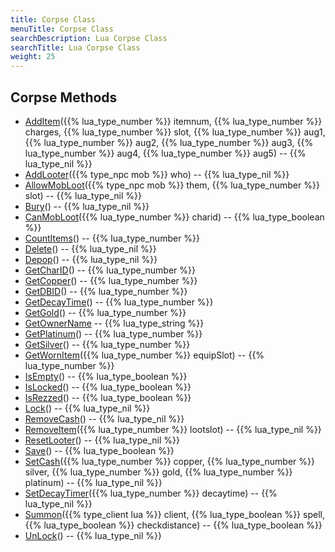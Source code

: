 ```yaml
---
title: Corpse Class
menuTitle: Corpse Class
searchDescription: Lua Corpse Class
searchTitle: Lua Corpse Class
weight: 25
---
```


## Corpse Methods
- [AddItem](additem)({{% lua_type_number %}} itemnum, {{% lua_type_number %}} charges, {{% lua_type_number %}} slot, {{% lua_type_number %}} aug1, {{% lua_type_number %}} aug2, {{% lua_type_number %}} aug3, {{% lua_type_number %}} aug4, {{% lua_type_number %}} aug5) -- {{% lua_type_nil %}}
- [AddLooter](addlooter)({{% type_npc mob %}} who) -- {{% lua_type_nil %}}
- [AllowMobLoot](allowmobloot)({{% type_npc mob %}} them, {{% lua_type_number %}} slot) -- {{% lua_type_nil %}}
- [Bury](bury)() -- {{% lua_type_nil %}}
- [CanMobLoot](canmobloot)({{% lua_type_number %}} charid) -- {{% lua_type_boolean %}}
- [CountItems](countitems)() -- {{% lua_type_number %}}
- [Delete](delete)() -- {{% lua_type_nil %}}
- [Depop](depop)() -- {{% lua_type_nil %}}
- [GetCharID](getcharid)() -- {{% lua_type_number %}}
- [GetCopper](getcopper)() -- {{% lua_type_number %}}
- [GetDBID](getdbid)() -- {{% lua_type_number %}}
- [GetDecayTime](getdecaytime)() -- {{% lua_type_number %}}
- [GetGold](getgold)() -- {{% lua_type_number %}}
- [GetOwnerName](getownername) -- {{% lua_type_string %}}
- [GetPlatinum](getplatinum)() -- {{% lua_type_number %}}
- [GetSilver](getsilver)() -- {{% lua_type_number %}}
- [GetWornItem](getwornitem)({{% lua_type_number %}} equipSlot) -- {{% lua_type_number %}}
- [IsEmpty](isempty)() -- {{% lua_type_boolean %}}
- [IsLocked](islocked)() -- {{% lua_type_boolean %}}
- [IsRezzed](isrezzed)() -- {{% lua_type_boolean %}}
- [Lock](lock)() -- {{% lua_type_nil %}}
- [RemoveCash](removecash)() -- {{% lua_type_nil %}}
- [RemoveItem](removeitem)({{% lua_type_number %}} lootslot) -- {{% lua_type_nil %}}
- [ResetLooter](resetlooter)() -- {{% lua_type_nil %}}
- [Save](save)() -- {{% lua_type_boolean %}}
- [SetCash](setcash)({{% lua_type_number %}} copper, {{% lua_type_number %}} silver, {{% lua_type_number %}} gold, {{% lua_type_number %}} platinum) -- {{% lua_type_nil %}}
- [SetDecayTimer](setdecaytimer)({{% lua_type_number %}} decaytime) -- {{% lua_type_nil %}}
- [Summon](summon)({{% type_client lua %}} client, {{% lua_type_boolean %}} spell, {{% lua_type_boolean %}} checkdistance) -- {{% lua_type_boolean %}}
- [UnLock](unlock)() -- {{% lua_type_nil %}}

